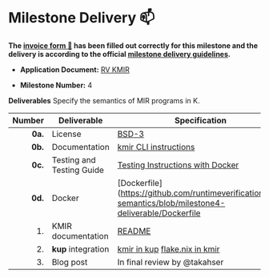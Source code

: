 # Milestone Delivery :mailbox:

**The [invoice form :pencil:](https://docs.google.com/forms/d/e/1FAIpQLSfmNYaoCgrxyhzgoKQ0ynQvnNRoTmgApz9NrMp-hd8mhIiO0A/viewform) has been filled out correctly for this milestone and the delivery is according to the official [milestone delivery guidelines](https://github.com/w3f/Grants-Program/blob/master/docs/Support%20Docs/milestone-deliverables-guidelines.md).**

* **Application Document:** [RV KMIR](https://github.com/w3f/Grants-Program/blob/master/applications/rv-kmir.md)

* **Milestone Number:** 4

**Deliverables**
Specify the semantics of MIR programs in K.

| Number | Deliverable | Specification |
| -----: | ----------- | ------------- |
| **0a.** | License | [BSD-3](https://github.com/runtimeverification/mir-semantics/blob/milestone4-deliverable/LICENSE) |
| **0b.** | Documentation | [kmir CLI instructions](https://github.com/runtimeverification/mir-semantics/blob/milestone4-deliverable/kmir/README.md) |
| **0c.** | Testing and Testing Guide | [Testing Instructions with Docker](https://github.com/runtimeverification/mir-semantics/tree/milestone4-deliverable#running-integration-tests-with-docker) |
| **0d.** | Docker | [Dockerfile](https://github.com/runtimeverification/mir-semantics/blob/milestone4-deliverable/Dockerfile |
| 1. | KMIR documentation | [README](https://github.com/runtimeverification/mir-semantics/blob/milestone4-deliverable/kmir/README.md#build-kmir) |
| 2. | **kup** integration | [kmir in kup](https://github.com/runtimeverification/kup/blob/cf2ff4245ccefb64a98f752a324a807a43cf9184/src/kup/__main__.py#L60https://github.com/runtimeverification/kup) [flake.nix in kmir](https://github.com/runtimeverification/mir-semantics/blob/milestone4-deliverable/flake.nix) |
| 3. | Blog post | In final review by @takahser |